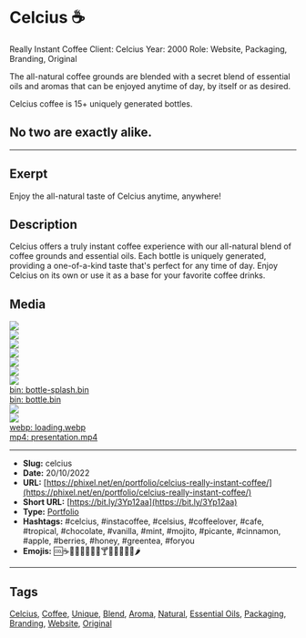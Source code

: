 # Celcius ☕
Really Instant Coffee
Client: Celcius
Year: 2000
Role: Website, Packaging, Branding, Original

The all-natural coffee grounds are blended with a secret blend of essential oils and aromas that can be enjoyed anytime of day, by itself or as desired.

Celcius coffee is 15+ uniquely generated bottles.
## No two are exactly alike.
------------
## Exerpt
Enjoy the all-natural taste of Celcius anytime, anywhere!
## Description
Celcius offers a truly instant coffee experience with our all-natural blend of coffee grounds and essential oils. Each bottle is uniquely generated, providing a one-of-a-kind taste that's perfect for any time of day. Enjoy Celcius on its own or use it as a base for your favorite coffee drinks.
## Media
<img src="media/ddd3df54/cover-celcius.jpg" loading="lazy"><br>
<img src="media/51e8a9e8/celcius-bar-cut.jpg" loading="lazy"><br>
<img src="media/96e90ad5/celcius-bar.jpg" loading="lazy"><br>
<img src="media/fe5ca1ee/celcius-beach.jpg" loading="lazy"><br>
<img src="media/46e6ca5c/celcius-honey.jpg" loading="lazy"><br>
<img src="media/fb299afb/celcius-morning-cut.jpg" loading="lazy"><br>
<img src="media/b55b3780/celcius-morning.jpg" loading="lazy"><br>
	<a href="media/a3345082/bottle-splash.bin" target="_media">bin: bottle-splash.bin</a><br>
	<a href="media/e7744bd6/bottle.bin" target="_media">bin: bottle.bin</a><br>
<img src="media/6f2adee2/all.jpg" loading="lazy"><br>
<img src="media/a4b4d0ba/amaretto.jpg" loading="lazy"><br>
	<a href="media/de6eb353/loading.webp" target="_media">webp: loading.webp</a><br>
	<a href="media/7829be52/presentation.mp4" target="_media">mp4: presentation.mp4</a><br>

------------
- **Slug:** celcius
- **Date:** 20/10/2022
- **URL:** [https://phixel.net/en/portfolio/celcius-really-instant-coffee/](https://phixel.net/en/portfolio/celcius-really-instant-coffee/)
- **Short URL:** [https://bit.ly/3Yp12aa](https://bit.ly/3Yp12aa)
- **Type:** [Portfolio](#portfolio)
- **Hashtags:** #celcius, #instacoffee, #celsius, #coffeelover, #cafe, #tropical, #chocolate, #vanilla, #mint, #mojito, #picante, #cinnamon, #apple, #berries, #honey, #greentea, #foryou
- **Emojis:** 🆒☕🥤🍵🌴🍫🍧🌿🍸🍾🥧🍎🍒🍯🌶️

------------
## Tags
[Celcius](#celcius), [Coffee](#coffee), [Unique](#unique), [Blend](#blend), [Aroma](#aroma), [Natural](#natural), [Essential Oils](#essential-oils), [Packaging](#packaging), [Branding](#branding), [Website](#website), [Original](#original)
